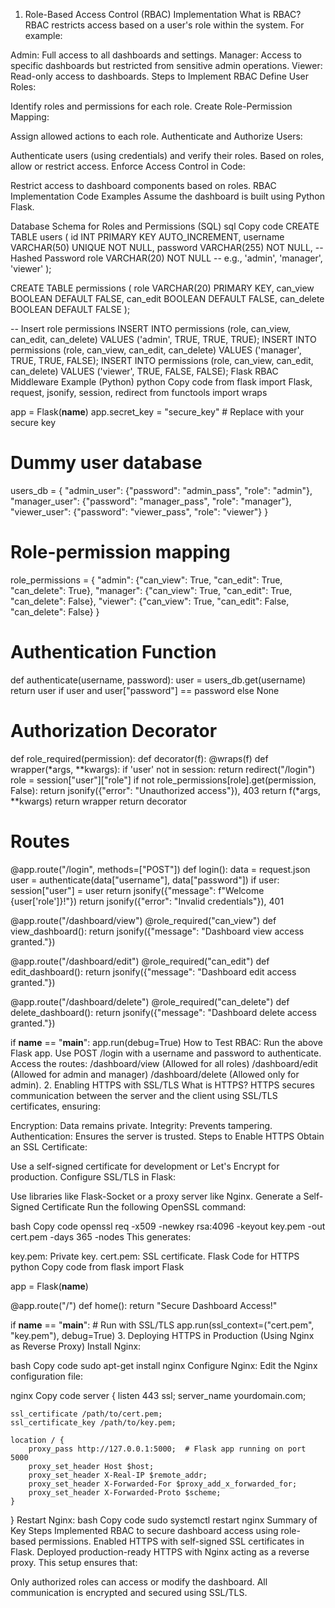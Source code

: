 1. Role-Based Access Control (RBAC) Implementation
What is RBAC?
RBAC restricts access based on a user's role within the system. For example:

Admin: Full access to all dashboards and settings.
Manager: Access to specific dashboards but restricted from sensitive admin operations.
Viewer: Read-only access to dashboards.
Steps to Implement RBAC
Define User Roles:

Identify roles and permissions for each role.
Create Role-Permission Mapping:

Assign allowed actions to each role.
Authenticate and Authorize Users:

Authenticate users (using credentials) and verify their roles.
Based on roles, allow or restrict access.
Enforce Access Control in Code:

Restrict access to dashboard components based on roles.
RBAC Implementation Code Examples
Assume the dashboard is built using Python Flask.

Database Schema for Roles and Permissions (SQL)
sql
Copy code
CREATE TABLE users (
    id INT PRIMARY KEY AUTO_INCREMENT,
    username VARCHAR(50) UNIQUE NOT NULL,
    password VARCHAR(255) NOT NULL,  -- Hashed Password
    role VARCHAR(20) NOT NULL        -- e.g., 'admin', 'manager', 'viewer'
);

CREATE TABLE permissions (
    role VARCHAR(20) PRIMARY KEY,
    can_view BOOLEAN DEFAULT FALSE,
    can_edit BOOLEAN DEFAULT FALSE,
    can_delete BOOLEAN DEFAULT FALSE
);

-- Insert role permissions
INSERT INTO permissions (role, can_view, can_edit, can_delete) VALUES ('admin', TRUE, TRUE, TRUE);
INSERT INTO permissions (role, can_view, can_edit, can_delete) VALUES ('manager', TRUE, TRUE, FALSE);
INSERT INTO permissions (role, can_view, can_edit, can_delete) VALUES ('viewer', TRUE, FALSE, FALSE);
Flask RBAC Middleware Example (Python)
python
Copy code
from flask import Flask, request, jsonify, session, redirect
from functools import wraps

app = Flask(__name__)
app.secret_key = "secure_key"  # Replace with your secure key

# Dummy user database
users_db = {
    "admin_user": {"password": "admin_pass", "role": "admin"},
    "manager_user": {"password": "manager_pass", "role": "manager"},
    "viewer_user": {"password": "viewer_pass", "role": "viewer"}
}

# Role-permission mapping
role_permissions = {
    "admin": {"can_view": True, "can_edit": True, "can_delete": True},
    "manager": {"can_view": True, "can_edit": True, "can_delete": False},
    "viewer": {"can_view": True, "can_edit": False, "can_delete": False}
}

# Authentication Function
def authenticate(username, password):
    user = users_db.get(username)
    return user if user and user["password"] == password else None

# Authorization Decorator
def role_required(permission):
    def decorator(f):
        @wraps(f)
        def wrapper(*args, **kwargs):
            if 'user' not in session:
                return redirect("/login")
            role = session["user"]["role"]
            if not role_permissions[role].get(permission, False):
                return jsonify({"error": "Unauthorized access"}), 403
            return f(*args, **kwargs)
        return wrapper
    return decorator

# Routes
@app.route("/login", methods=["POST"])
def login():
    data = request.json
    user = authenticate(data["username"], data["password"])
    if user:
        session["user"] = user
        return jsonify({"message": f"Welcome {user['role']}!"})
    return jsonify({"error": "Invalid credentials"}), 401

@app.route("/dashboard/view")
@role_required("can_view")
def view_dashboard():
    return jsonify({"message": "Dashboard view access granted."})

@app.route("/dashboard/edit")
@role_required("can_edit")
def edit_dashboard():
    return jsonify({"message": "Dashboard edit access granted."})

@app.route("/dashboard/delete")
@role_required("can_delete")
def delete_dashboard():
    return jsonify({"message": "Dashboard delete access granted."})

if __name__ == "__main__":
    app.run(debug=True)
How to Test RBAC:
Run the above Flask app.
Use POST /login with a username and password to authenticate.
Access the routes:
/dashboard/view (Allowed for all roles)
/dashboard/edit (Allowed for admin and manager)
/dashboard/delete (Allowed only for admin).
2. Enabling HTTPS with SSL/TLS
What is HTTPS?
HTTPS secures communication between the server and the client using SSL/TLS certificates, ensuring:

Encryption: Data remains private.
Integrity: Prevents tampering.
Authentication: Ensures the server is trusted.
Steps to Enable HTTPS
Obtain an SSL Certificate:

Use a self-signed certificate for development or Let's Encrypt for production.
Configure SSL/TLS in Flask:

Use libraries like Flask-Socket or a proxy server like Nginx.
Generate a Self-Signed Certificate
Run the following OpenSSL command:

bash
Copy code
openssl req -x509 -newkey rsa:4096 -keyout key.pem -out cert.pem -days 365 -nodes
This generates:

key.pem: Private key.
cert.pem: SSL certificate.
Flask Code for HTTPS
python
Copy code
from flask import Flask

app = Flask(__name__)

@app.route("/")
def home():
    return "Secure Dashboard Access!"

if __name__ == "__main__":
    # Run with SSL/TLS
    app.run(ssl_context=("cert.pem", "key.pem"), debug=True)
3. Deploying HTTPS in Production (Using Nginx as Reverse Proxy)
Install Nginx:

bash
Copy code
sudo apt-get install nginx
Configure Nginx: Edit the Nginx configuration file:

nginx
Copy code
server {
    listen 443 ssl;
    server_name yourdomain.com;

    ssl_certificate /path/to/cert.pem;
    ssl_certificate_key /path/to/key.pem;

    location / {
        proxy_pass http://127.0.0.1:5000;  # Flask app running on port 5000
        proxy_set_header Host $host;
        proxy_set_header X-Real-IP $remote_addr;
        proxy_set_header X-Forwarded-For $proxy_add_x_forwarded_for;
        proxy_set_header X-Forwarded-Proto $scheme;
    }
}
Restart Nginx:
bash
Copy code
sudo systemctl restart nginx
Summary of Key Steps
Implemented RBAC to secure dashboard access using role-based permissions.
Enabled HTTPS with self-signed SSL certificates in Flask.
Deployed production-ready HTTPS with Nginx acting as a reverse proxy.
This setup ensures that:

Only authorized roles can access or modify the dashboard.
All communication is encrypted and secured using SSL/TLS.
